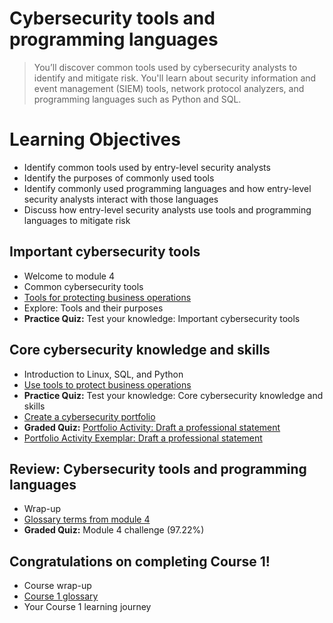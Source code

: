 # Cybersecurity tools and programming languages
> You’ll discover common tools used by cybersecurity analysts to identify and mitigate risk. You'll learn about security information and event management (SIEM) tools, network protocol analyzers, and programming languages such as Python and SQL.
# Learning Objectives
- Identify common tools used by entry-level security analysts
- Identify the purposes of commonly used tools
- Identify commonly used programming languages and how entry-level security analysts interact with those languages
- Discuss how entry-level security analysts use tools and programming languages to mitigate risk
## Important cybersecurity tools
- Welcome to module 4
- Common cybersecurity tools
- [Tools for protecting business operations](https://github.com/KailaniBailey/Google-Cybersecurity-Professional-Certificate/tree/main/Course%201:%20Foundations%20of%20cybersecurity/Week%204:%20Cybersecurity%20tools%20and%20programming%20languages/Tools%20for%20protecting%20business%20operations)
- Explore: Tools and their purposes
- **Practice Quiz:** Test your knowledge: Important cybersecurity tools
## Core cybersecurity knowledge and skills
- Introduction to Linux, SQL, and Python
- [Use tools to protect business operations](https://github.com/KailaniBailey/Google-Cybersecurity-Professional-Certificate/tree/main/Course%201:%20Foundations%20of%20cybersecurity/Week%204:%20Cybersecurity%20tools%20and%20programming%20languages/Use%20tools%20to%20protect%20business%20operations)
- **Practice Quiz:** Test your knowledge: Core cybersecurity knowledge and skills
- [Create a cybersecurity portfolio](https://github.com/KailaniBailey/Google-Cybersecurity-Professional-Certificate/tree/main/Course%201:%20Foundations%20of%20cybersecurity/Week%204:%20Cybersecurity%20tools%20and%20programming%20languages/Create%20a%20cybersecurity%20portfolio)
- **Graded Quiz:** [Portfolio Activity: Draft a professional statement](https://github.com/KailaniBailey/Google-Cybersecurity-Professional-Certificate/blob/main/Course%201%3A%20Foundations%20of%20cybersecurity/Week%204%3A%20Cybersecurity%20tools%20and%20programming%20languages/Professional%20statement%20outline.pdf)
- [Portfolio Activity Exemplar: Draft a professional statement](https://github.com/KailaniBailey/Google-Cybersecurity-Professional-Certificate/blob/main/Course%201%3A%20Foundations%20of%20cybersecurity/Week%204%3A%20Cybersecurity%20tools%20and%20programming%20languages/Professional%20statement%20exemplar.pdf)
## Review: Cybersecurity tools and programming languages
- Wrap-up
- [Glossary terms from module 4](https://github.com/KailaniBailey/Google-Cybersecurity-Professional-Certificate/tree/main/Course%201:%20Foundations%20of%20cybersecurity/Week%204:%20Cybersecurity%20tools%20and%20programming%20languages/Glossary%20terms%20from%20module%204)
- **Graded Quiz:** Module 4 challenge (97.22%)
## Congratulations on completing Course 1!
- Course wrap-up
- [Course 1 glossary](https://github.com/KailaniBailey/Google-Cybersecurity-Professional-Certificate/blob/main/Course%201%3A%20Foundations%20of%20cybersecurity/Week%204%3A%20Cybersecurity%20tools%20and%20programming%20languages/Course%201%20glossary.pdf)
- Your Course 1 learning journey
